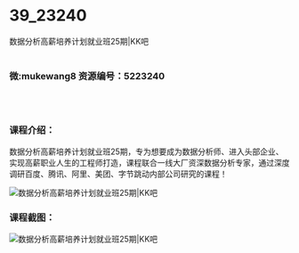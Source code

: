 # 39_23240
数据分析高薪培养计划就业班25期|KK吧
<br/></br>
<h3>微:mukewang8 资源编号：5223240</h3>
<br/></br>
<h3>课程介绍：</h3>
<p><a title="查看与 数据分析 相关的文章" target="_blank">数据分析</a>高薪培养计划就业班25期，专为想要成为数据分析师、进入头部企业、实现高薪职业人生的工程师打造，课程联合一线大厂资深数据分析专家，通过深度调研百度、腾讯、阿里、美团、字节跳动内部公司研究的课程！</p>
<p><img src="https://www.ko996.com/wp-content/uploads/img/2022/03/1-53-300x190.png" alt="数据分析高薪培养计划就业班25期|KK吧"></p>
<div class="info-desc">
<h3>课程截图：</h3>
<p><img src="https://www.ko996.com/wp-content/uploads/img/2022/03/2-32.png" alt="数据分析高薪培养计划就业班25期|KK吧"></p>


			
</div>
